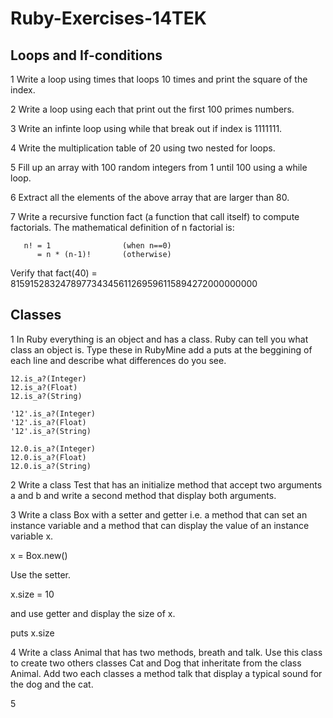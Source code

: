 # Ruby-Exercises-14TEK

## Loops and If-conditions

1 Write a loop using times that loops 10 times and print the square of the index. 

2 Write a loop using each that print out the first 100 primes numbers.

3 Write an infinte loop using while that break out if index is 1111111.

4 Write the multiplication table of 20 using two nested for loops.

5 Fill up an array with 100 random integers from 1 until 100 using a while loop. 

6 Extract all the elements of the above array that are larger than 80.

7 Write a recursive function fact (a function that call itself) to compute factorials. The mathematical definition of n factorial is:
```
   n! = 1                (when n==0)
      = n * (n-1)!       (otherwise)
```

Verify that fact(40) = 815915283247897734345611269596115894272000000000

## Classes

1 In Ruby everything is an object and has a class. Ruby can tell you what class an object is. Type these in RubyMine add a puts at the beggining of each line and describe what differences do you see.
```
12.is_a?(Integer)
12.is_a?(Float)
12.is_a?(String)

'12'.is_a?(Integer)
'12'.is_a?(Float)
'12'.is_a?(String)

12.0.is_a?(Integer)
12.0.is_a?(Float)
12.0.is_a?(String)
```
2 Write a class Test that has an initialize method that accept two arguments a and b and write a second method that display both arguments.

3 Write a class Box with a setter and getter i.e. a method that can set an instance variable and a method that can display the value of an instance variable x.

x = Box.new()

Use the setter.

x.size = 10

and use getter and display the size of x.

puts x.size

4 Write a class Animal that has two methods, breath and talk. Use this class to create two others classes Cat and Dog that inheritate from the class Animal. Add two each classes a method talk that display a typical sound for the dog and the cat.

5 






